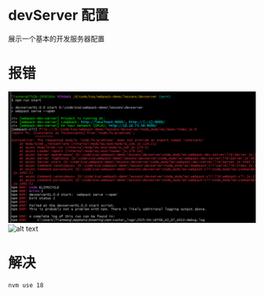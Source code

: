 # devServer 配置

展示一个基本的开发服务器配置

# 报错

![alt text](image.png)
![alt text](image2.png)

# 解决

```
nvm use 18
```
